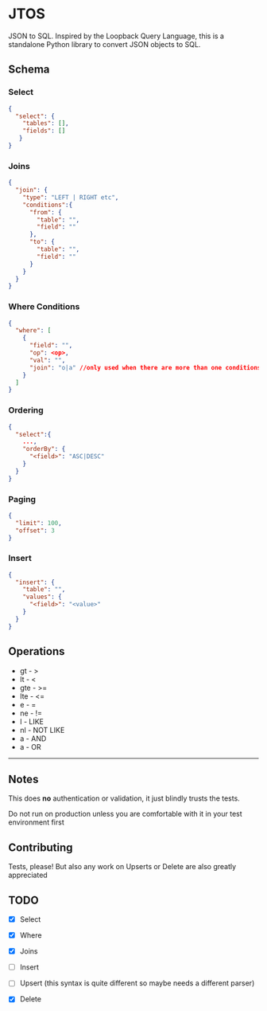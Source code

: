 # JTOS

JSON to SQL. Inspired by the Loopback Query Language, this is a standalone Python library to convert JSON objects to SQL.

## Schema

### Select
```json
{
  "select": {
    "tables": [],
    "fields": []
   }
}
```
### Joins
```json
{
  "join": {
    "type": "LEFT | RIGHT etc",
    "conditions":{
      "from": {
        "table": "",
        "field": ""
      },
      "to": {
        "table": "",
        "field": ""
      }
    } 
  }
}
```

### Where Conditions
```json
{
  "where": [
    {
      "field": "",
      "op": <op>,
      "val": "",
      "join": "o|a" //only used when there are more than one conditions
    }
  ]
}
```
### Ordering
```json
{
  "select":{
    ...,
    "orderBy": {
      "<field>": "ASC|DESC"
    }
  }
}
```
### Paging
```json
{
  "limit": 100,
  "offset": 3
}
```
### Insert
```json
{
  "insert": {
    "table": "",
    "values": {
      "<field>": "<value>"
    }
  }
}
```


## Operations

* gt - >
* lt - <
* gte - >=
* lte - <=
* e - =
* ne - !=
* l - LIKE
* nl - NOT LIKE
* a - AND
* a - OR

---

## Notes

This does **no** authentication or validation,
it just blindly trusts the tests.

Do not run on production unless you are comfortable with it in your test environment first

## Contributing

Tests, please! But also any work on Upserts or Delete are also greatly appreciated

## TODO

* [X] Select
* [X] Where
* [X] Joins
* [ ] Insert
* [ ] Upsert (this syntax is quite different so maybe needs a different parser)
* [X] Delete

  